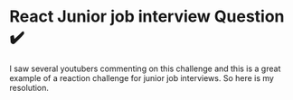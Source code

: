 # React Junior job interview Question ✔️

I saw several youtubers commenting on this challenge and this is a great example of a reaction challenge for junior job interviews. So here is my resolution.
